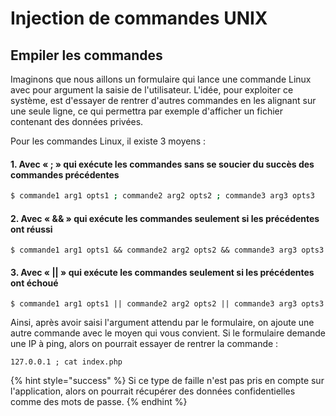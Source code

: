 # Injection de commandes UNIX

## Empiler les commandes

Imaginons que nous aillons un formulaire qui lance une commande Linux avec pour argument la saisie de l'utilisateur. L'idée, pour exploiter ce système, est d'essayer de rentrer d'autres commandes en les alignant sur une seule ligne, ce qui permettra par exemple d'afficher un fichier contenant des données privées.

Pour les commandes Linux, il existe 3 moyens :

#### 1. Avec « ; » qui exécute les commandes sans se soucier du succès des commandes précédentes

```bash
$ commande1 arg1 opts1 ; commande2 arg2 opts2 ; commande3 arg3 opts3
```



#### 2. Avec « && » qui exécute les commandes seulement si les précédentes ont réussi

```
$ commande1 arg1 opts1 && commande2 arg2 opts2 && commande3 arg3 opts3
```



#### 3. Avec « \|\| » qui exécute les commandes seulement si les précédentes ont échoué 

```
$ commande1 arg1 opts1 || commande2 arg2 opts2 || commande3 arg3 opts3
```



Ainsi, après avoir saisi l'argument attendu par le formulaire, on ajoute une autre commande avec le moyen qui vous convient. Si le formulaire demande une IP à ping, alors on pourrait essayer de rentrer la commande :

```
127.0.0.1 ; cat index.php 
```



{% hint style="success" %}
Si ce type de faille n'est pas pris en compte sur l'application, alors on pourrait récupérer des données confidentielles comme des mots de passe.
{% endhint %}





